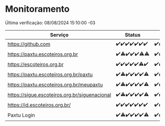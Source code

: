 # Monitoramento

Última verificação: 08/08/2024 15:10:00 -03

|Serviço|Status|Últimas 24h|
|---|---|---|
|https://github.com|<span title="2024-08-01: OK=23">✔️</span><span title="2024-08-02: OK=24">✔️</span><span title="2024-08-03: OK=24">✔️</span><span title="2024-08-04: OK=23">✔️</span><span title="2024-08-05: OK=24">✔️</span><span title="2024-08-06: OK=24">✔️</span><span title="2024-08-07: OK=19">✔️</span>|<span title="07/08/2024 16:06:00 -03 : 200">✔️</span><span title="07/08/2024 17:07:00 -03 : 200">✔️</span><span title="07/08/2024 18:07:00 -03 : 200">✔️</span><span title="07/08/2024 19:07:00 -03 : 200">✔️</span><span title="07/08/2024 20:07:00 -03 : 200">✔️</span><span title="07/08/2024 21:35:00 -03 : 200">✔️</span><span title="07/08/2024 22:59:00 -03 : 200">✔️</span><span title="07/08/2024 23:34:00 -03 : 200">✔️</span><span title="08/08/2024 00:08:00 -03 : 200">✔️</span><span title="08/08/2024 01:11:00 -03 : 200">✔️</span><span title="08/08/2024 02:07:00 -03 : 200">✔️</span><span title="08/08/2024 03:11:00 -03 : 200">✔️</span><span title="08/08/2024 04:07:00 -03 : 200">✔️</span><span title="08/08/2024 05:10:00 -03 : 200">✔️</span><span title="08/08/2024 06:07:00 -03 : 200">✔️</span><span title="08/08/2024 07:07:00 -03 : 200">✔️</span><span title="08/08/2024 08:07:00 -03 : 200">✔️</span><span title="08/08/2024 09:13:00 -03 : 200">✔️</span><span title="08/08/2024 10:11:00 -03 : 200">✔️</span><span title="08/08/2024 11:06:00 -03 : 200">✔️</span><span title="08/08/2024 12:07:00 -03 : 200">✔️</span><span title="08/08/2024 13:08:00 -03 : 200">✔️</span><span title="08/08/2024 14:06:00 -03 : 200">✔️</span><span title="08/08/2024 15:10:00 -03 : 200">✔️</span>|
|https://paxtu.escoteiros.org.br|<span title="2024-08-01: OK=23">✔️</span><span title="2024-08-02: OK=22, Falhas=2">⚠️</span><span title="2024-08-03: OK=24">✔️</span><span title="2024-08-04: OK=23">✔️</span><span title="2024-08-05: OK=24">✔️</span><span title="2024-08-06: OK=23, Falhas=1">⚠️</span><span title="2024-08-07: OK=18, Falhas=1">⚠️</span>|<span title="07/08/2024 16:06:00 -03 : 200">✔️</span><span title="07/08/2024 17:07:00 -03 : 200">✔️</span><span title="07/08/2024 18:07:00 -03 : 200">✔️</span><span title="07/08/2024 19:07:00 -03 : 200">✔️</span><span title="07/08/2024 20:07:00 -03 : 200">✔️</span><span title="07/08/2024 21:35:00 -03 : 0">❌</span><span title="07/08/2024 22:59:00 -03 : 200">✔️</span><span title="07/08/2024 23:34:00 -03 : 200">✔️</span><span title="08/08/2024 00:08:00 -03 : 200">✔️</span><span title="08/08/2024 01:11:00 -03 : 200">✔️</span><span title="08/08/2024 02:07:00 -03 : 200">✔️</span><span title="08/08/2024 03:11:00 -03 : 200">✔️</span><span title="08/08/2024 04:07:00 -03 : 200">✔️</span><span title="08/08/2024 05:10:00 -03 : 200">✔️</span><span title="08/08/2024 06:07:00 -03 : 200">✔️</span><span title="08/08/2024 07:07:00 -03 : 200">✔️</span><span title="08/08/2024 08:07:00 -03 : 200">✔️</span><span title="08/08/2024 09:13:00 -03 : 200">✔️</span><span title="08/08/2024 10:11:00 -03 : 200">✔️</span><span title="08/08/2024 11:06:00 -03 : 200">✔️</span><span title="08/08/2024 12:07:00 -03 : 200">✔️</span><span title="08/08/2024 13:08:00 -03 : 200">✔️</span><span title="08/08/2024 14:06:00 -03 : 200">✔️</span><span title="08/08/2024 15:10:00 -03 : 200">✔️</span>|
|https://escoteiros.org.br|<span title="2024-08-01: OK=23">✔️</span><span title="2024-08-02: OK=24">✔️</span><span title="2024-08-03: OK=24">✔️</span><span title="2024-08-04: OK=23">✔️</span><span title="2024-08-05: OK=24">✔️</span><span title="2024-08-06: OK=23, Falhas=1">⚠️</span><span title="2024-08-07: OK=19">✔️</span>|<span title="07/08/2024 16:06:00 -03 : 200">✔️</span><span title="07/08/2024 17:07:00 -03 : 200">✔️</span><span title="07/08/2024 18:07:00 -03 : 200">✔️</span><span title="07/08/2024 19:07:00 -03 : 200">✔️</span><span title="07/08/2024 20:07:00 -03 : 200">✔️</span><span title="07/08/2024 21:35:00 -03 : 200">✔️</span><span title="07/08/2024 22:59:00 -03 : 200">✔️</span><span title="07/08/2024 23:34:00 -03 : 200">✔️</span><span title="08/08/2024 00:08:00 -03 : 200">✔️</span><span title="08/08/2024 01:11:00 -03 : 200">✔️</span><span title="08/08/2024 02:07:00 -03 : 200">✔️</span><span title="08/08/2024 03:11:00 -03 : 200">✔️</span><span title="08/08/2024 04:07:00 -03 : 200">✔️</span><span title="08/08/2024 05:10:00 -03 : 200">✔️</span><span title="08/08/2024 06:07:00 -03 : 200">✔️</span><span title="08/08/2024 07:07:00 -03 : 200">✔️</span><span title="08/08/2024 08:07:00 -03 : 200">✔️</span><span title="08/08/2024 09:13:00 -03 : 200">✔️</span><span title="08/08/2024 10:11:00 -03 : 200">✔️</span><span title="08/08/2024 11:06:00 -03 : 200">✔️</span><span title="08/08/2024 12:07:00 -03 : 200">✔️</span><span title="08/08/2024 13:08:00 -03 : 200">✔️</span><span title="08/08/2024 14:06:00 -03 : 200">✔️</span><span title="08/08/2024 15:10:00 -03 : 200">✔️</span>|
|https://paxtu.escoteiros.org.br/paxtu|<span title="2024-08-01: OK=23">✔️</span><span title="2024-08-02: OK=22, Falhas=2">⚠️</span><span title="2024-08-03: OK=24">✔️</span><span title="2024-08-04: OK=23">✔️</span><span title="2024-08-05: OK=24">✔️</span><span title="2024-08-06: OK=24">✔️</span><span title="2024-08-07: OK=18, Falhas=1">⚠️</span>|<span title="07/08/2024 16:06:00 -03 : 200">✔️</span><span title="07/08/2024 17:07:00 -03 : 200">✔️</span><span title="07/08/2024 18:07:00 -03 : 200">✔️</span><span title="07/08/2024 19:07:00 -03 : 200">✔️</span><span title="07/08/2024 20:07:00 -03 : 200">✔️</span><span title="07/08/2024 21:35:00 -03 : 200">✔️</span><span title="07/08/2024 22:59:00 -03 : 200">✔️</span><span title="07/08/2024 23:34:00 -03 : 200">✔️</span><span title="08/08/2024 00:08:00 -03 : 200">✔️</span><span title="08/08/2024 01:11:00 -03 : 200">✔️</span><span title="08/08/2024 02:07:00 -03 : 200">✔️</span><span title="08/08/2024 03:11:00 -03 : 200">✔️</span><span title="08/08/2024 04:07:00 -03 : 200">✔️</span><span title="08/08/2024 05:10:00 -03 : 200">✔️</span><span title="08/08/2024 06:07:00 -03 : 200">✔️</span><span title="08/08/2024 07:07:00 -03 : 200">✔️</span><span title="08/08/2024 08:07:00 -03 : 200">✔️</span><span title="08/08/2024 09:13:00 -03 : 200">✔️</span><span title="08/08/2024 10:12:00 -03 : 200">✔️</span><span title="08/08/2024 11:06:00 -03 : 200">✔️</span><span title="08/08/2024 12:07:00 -03 : 200">✔️</span><span title="08/08/2024 13:08:00 -03 : 200">✔️</span><span title="08/08/2024 14:06:00 -03 : 200">✔️</span><span title="08/08/2024 15:10:00 -03 : 200">✔️</span>|
|https://paxtu.escoteiros.org.br/meupaxtu|<span title="2024-08-01: OK=23">✔️</span><span title="2024-08-02: OK=22, Falhas=2">⚠️</span><span title="2024-08-03: OK=24">✔️</span><span title="2024-08-04: OK=23">✔️</span><span title="2024-08-05: OK=24">✔️</span><span title="2024-08-06: OK=24">✔️</span><span title="2024-08-07: OK=18, Falhas=1">⚠️</span>|<span title="07/08/2024 16:06:00 -03 : 200">✔️</span><span title="07/08/2024 17:07:00 -03 : 200">✔️</span><span title="07/08/2024 18:07:00 -03 : 200">✔️</span><span title="07/08/2024 19:07:00 -03 : 200">✔️</span><span title="07/08/2024 20:07:00 -03 : 200">✔️</span><span title="07/08/2024 21:35:00 -03 : 200">✔️</span><span title="07/08/2024 22:59:00 -03 : 200">✔️</span><span title="07/08/2024 23:34:00 -03 : 200">✔️</span><span title="08/08/2024 00:08:00 -03 : 200">✔️</span><span title="08/08/2024 01:11:00 -03 : 200">✔️</span><span title="08/08/2024 02:07:00 -03 : 200">✔️</span><span title="08/08/2024 03:11:00 -03 : 200">✔️</span><span title="08/08/2024 04:07:00 -03 : 200">✔️</span><span title="08/08/2024 05:10:00 -03 : 200">✔️</span><span title="08/08/2024 06:07:00 -03 : 200">✔️</span><span title="08/08/2024 07:07:00 -03 : 200">✔️</span><span title="08/08/2024 08:07:00 -03 : 200">✔️</span><span title="08/08/2024 09:13:00 -03 : 200">✔️</span><span title="08/08/2024 10:12:00 -03 : 200">✔️</span><span title="08/08/2024 11:06:00 -03 : 200">✔️</span><span title="08/08/2024 12:07:00 -03 : 200">✔️</span><span title="08/08/2024 13:08:00 -03 : 200">✔️</span><span title="08/08/2024 14:06:00 -03 : 200">✔️</span><span title="08/08/2024 15:10:00 -03 : 200">✔️</span>|
|https://sigue.escoteiros.org.br/siguenacional|<span title="2024-08-01: OK=23">✔️</span><span title="2024-08-02: OK=22, Falhas=2">⚠️</span><span title="2024-08-03: OK=24">✔️</span><span title="2024-08-04: OK=23">✔️</span><span title="2024-08-05: OK=24">✔️</span><span title="2024-08-06: OK=24">✔️</span><span title="2024-08-07: OK=18, Falhas=1">⚠️</span>|<span title="07/08/2024 16:06:00 -03 : 200">✔️</span><span title="07/08/2024 17:07:00 -03 : 200">✔️</span><span title="07/08/2024 18:07:00 -03 : 200">✔️</span><span title="07/08/2024 19:07:00 -03 : 200">✔️</span><span title="07/08/2024 20:07:00 -03 : 200">✔️</span><span title="07/08/2024 21:35:00 -03 : 200">✔️</span><span title="07/08/2024 22:59:00 -03 : 200">✔️</span><span title="07/08/2024 23:34:00 -03 : 200">✔️</span><span title="08/08/2024 00:08:00 -03 : 200">✔️</span><span title="08/08/2024 01:11:00 -03 : 200">✔️</span><span title="08/08/2024 02:08:00 -03 : 200">✔️</span><span title="08/08/2024 03:11:00 -03 : 200">✔️</span><span title="08/08/2024 04:07:00 -03 : 200">✔️</span><span title="08/08/2024 05:10:00 -03 : 200">✔️</span><span title="08/08/2024 06:07:00 -03 : 200">✔️</span><span title="08/08/2024 07:07:00 -03 : 200">✔️</span><span title="08/08/2024 08:07:00 -03 : 200">✔️</span><span title="08/08/2024 09:13:00 -03 : 200">✔️</span><span title="08/08/2024 10:12:00 -03 : 200">✔️</span><span title="08/08/2024 11:06:00 -03 : 200">✔️</span><span title="08/08/2024 12:07:00 -03 : 200">✔️</span><span title="08/08/2024 13:08:00 -03 : 200">✔️</span><span title="08/08/2024 14:06:00 -03 : 200">✔️</span><span title="08/08/2024 15:10:00 -03 : 200">✔️</span>|
|https://id.escoteiros.org.br/|<span title="2024-08-01: OK=23">✔️</span><span title="2024-08-02: OK=24">✔️</span><span title="2024-08-03: OK=24">✔️</span><span title="2024-08-04: OK=23">✔️</span><span title="2024-08-05: OK=24">✔️</span><span title="2024-08-06: OK=24">✔️</span><span title="2024-08-07: OK=19">✔️</span>|<span title="07/08/2024 16:06:00 -03 : 200">✔️</span><span title="07/08/2024 17:07:00 -03 : 200">✔️</span><span title="07/08/2024 18:07:00 -03 : 200">✔️</span><span title="07/08/2024 19:07:00 -03 : 200">✔️</span><span title="07/08/2024 20:07:00 -03 : 200">✔️</span><span title="07/08/2024 21:35:00 -03 : 200">✔️</span><span title="07/08/2024 22:59:00 -03 : 200">✔️</span><span title="07/08/2024 23:34:00 -03 : 200">✔️</span><span title="08/08/2024 00:08:00 -03 : 200">✔️</span><span title="08/08/2024 01:11:00 -03 : 200">✔️</span><span title="08/08/2024 02:08:00 -03 : 200">✔️</span><span title="08/08/2024 03:11:00 -03 : 200">✔️</span><span title="08/08/2024 04:07:00 -03 : 200">✔️</span><span title="08/08/2024 05:10:00 -03 : 200">✔️</span><span title="08/08/2024 06:07:00 -03 : 200">✔️</span><span title="08/08/2024 07:07:00 -03 : 200">✔️</span><span title="08/08/2024 08:07:00 -03 : 200">✔️</span><span title="08/08/2024 09:13:00 -03 : 200">✔️</span><span title="08/08/2024 10:12:00 -03 : 200">✔️</span><span title="08/08/2024 11:06:00 -03 : 200">✔️</span><span title="08/08/2024 12:07:00 -03 : 200">✔️</span><span title="08/08/2024 13:08:00 -03 : 200">✔️</span><span title="08/08/2024 14:06:00 -03 : 200">✔️</span><span title="08/08/2024 15:10:00 -03 : 200">✔️</span>|
|Paxtu Login|<span title="2024-08-01: OK=23">✔️</span><span title="2024-08-02: OK=23, Falhas=1">⚠️</span><span title="2024-08-03: OK=24">✔️</span><span title="2024-08-04: OK=23">✔️</span><span title="2024-08-05: OK=24">✔️</span><span title="2024-08-06: OK=24">✔️</span><span title="2024-08-07: OK=18, Falhas=1">⚠️</span>|<span title="07/08/2024 16:06:00 -03 : 200">✔️</span><span title="07/08/2024 17:07:00 -03 : 200">✔️</span><span title="07/08/2024 18:07:00 -03 : 200">✔️</span><span title="07/08/2024 19:07:00 -03 : 200">✔️</span><span title="07/08/2024 20:07:00 -03 : 200">✔️</span><span title="07/08/2024 21:35:00 -03 : 200">✔️</span><span title="07/08/2024 22:59:00 -03 : 200">✔️</span><span title="07/08/2024 23:34:00 -03 : 200">✔️</span><span title="08/08/2024 00:08:00 -03 : 200">✔️</span><span title="08/08/2024 01:11:00 -03 : 200">✔️</span><span title="08/08/2024 02:08:00 -03 : 200">✔️</span><span title="08/08/2024 03:11:00 -03 : 200">✔️</span><span title="08/08/2024 04:07:00 -03 : 200">✔️</span><span title="08/08/2024 05:10:00 -03 : 200">✔️</span><span title="08/08/2024 06:07:00 -03 : 200">✔️</span><span title="08/08/2024 07:07:00 -03 : 200">✔️</span><span title="08/08/2024 08:07:00 -03 : 200">✔️</span><span title="08/08/2024 09:13:00 -03 : 200">✔️</span><span title="08/08/2024 10:12:00 -03 : 200">✔️</span><span title="08/08/2024 11:06:00 -03 : 200">✔️</span><span title="08/08/2024 12:07:00 -03 : 200">✔️</span><span title="08/08/2024 13:08:00 -03 : 200">✔️</span><span title="08/08/2024 14:06:00 -03 : 200">✔️</span><span title="08/08/2024 15:10:00 -03 : 200">✔️</span>|
